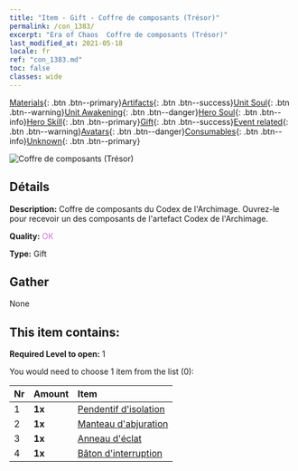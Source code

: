 ```yaml
---
title: "Item - Gift - Coffre de composants (Trésor)"
permalink: /con_1383/
excerpt: "Era of Chaos  Coffre de composants (Trésor)"
last_modified_at: 2021-05-18
locale: fr
ref: "con_1383.md"
toc: false
classes: wide
---
```

 [Materials](/ItemsFR/){: .btn .btn--primary}[Artifacts](/ItemsFR/Artifacts/){: .btn .btn--success}[Unit Soul](/ItemsFR/UnitSoul/){: .btn .btn--warning}[Unit Awakening](/ItemsFR/UnitAwakening/){: .btn .btn--danger}[Hero Soul](/ItemsFR/HeroSoul/){: .btn .btn--info}[Hero Skill](/ItemsFR/HeroSkill/){: .btn .btn--primary}[Gift](/ItemsFR/Gift/){: .btn .btn--success}[Event related](/ItemsFR/Events/){: .btn .btn--warning}[Avatars](/ItemsFR/Avatars/){: .btn .btn--danger}[Consumables](/ItemsFR/Consumables/){: .btn .btn--info}[Unknown](/ItemsFR/Unknown/){: .btn .btn--primary}

 ![Coffre de composants (Trésor)](/images/t/i_906060.png)

## Détails
 **Description:** Coffre de composants du Codex de l'Archimage. Ouvrez-le pour recevoir un des composants de l'artefact Codex de l'Archimage.

 **Quality:** <span style="color: #DA70D6">OK</span>

 **Type:** Gift

## Gather

  None

## This item contains:

 **Required Level to open:** 1

 You would need to choose 1 item from the list (0):

  | Nr | Amount |     Item    |
  |:---|:-------|:------------|
  | 1 |  **1x** | [Pendentif d'isolation](/ItemsFR/art_136/) |  | 
  | 2 |  **1x** | [Manteau d'abjuration](/ItemsFR/art_137/) |  | 
  | 3 |  **1x** | [Anneau d'éclat](/ItemsFR/art_138/) |  | 
  | 4 |  **1x** | [Bâton d'interruption](/ItemsFR/art_139/) |  | 
